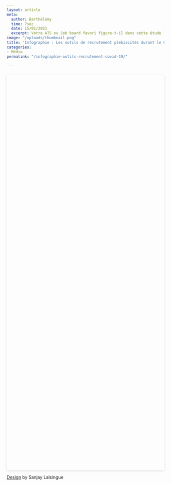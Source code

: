 ```yaml
---
layout: article
meta:
  author: Barthélémy
  time: 7sec
  date: 15/01/2021
  excerpt: Votre ATS ou Job board favori figure-t-il dans cette étude ?
image: "/uploads/thumbnail.png"
title: 'Infographie : Les outils de recrutement plébiscités durant le Covid-19'
categories:
- Média
permalink: "/infographie-outils-recrutement-covid-19/"

---
```

<div style="position: relative; width: 100%; height: 0; padding-top: 250.0000%;

 padding-bottom: 48px; box-shadow: 0 2px 8px 0 rgba(63,69,81,0.16); margin-top: 1.6em; margin-bottom: 0.9em; overflow: hidden;

 border-radius: 8px; will-change: transform;">

  <iframe loading="lazy" style="position: absolute; width: 100%; height: 100%; top: 0; left: 0; border: none; padding: 0;margin: 0;"

    src="https:&#x2F;&#x2F;www.canva.com&#x2F;design&#x2F;DAEcY7QjlRw&#x2F;view?embed">

  </iframe>

</div>

<a href="https:&#x2F;&#x2F;www.canva.com&#x2F;design&#x2F;DAEcY7QjlRw&#x2F;view?utm_content=DAEcY7QjlRw&amp;utm_campaign=designshare&amp;utm_medium=embeds&amp;utm_source=link" target="_blank" rel="noopener">Design</a> by Sanjay Lalsingue